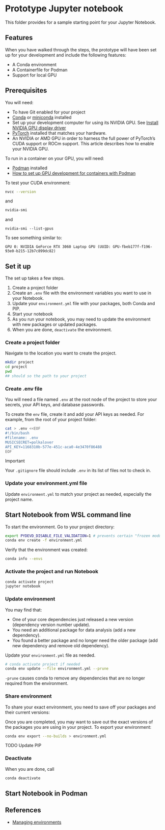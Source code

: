 # Prototype Jupyter notebook

This folder provides for a sample starting point for your Jupyter Notebook.

## Features

When you have walked through the steps, the prototype will have been set up for your development and include the following features:

- A Conda environment
- A Containerfile for Podman
- Support for local GPU

## Prerequisites

You will need:


- To have Git enabled for your project
- [Conda](https://www.anaconda.com/products/distribution) or [miniconda](https://docs.anaconda.com/miniconda/#quick-command-line-install) installed
- Set up your development computer for using its NVIDIA GPU. See [Install NVIDIA GPU display driver](/ai-ml-datascience/gpu/setupnvidiadriver/)
- [PyTorch](https://pytorch.org/get-started/locally/) installed that matches your hardware.
- An NVIDIA or AMD GPU in order to harness the full power of PyTorch’s CUDA support or ROCm support. This article describes how to enable your NVIDIA GPU.  

To run in a container on your GPU, you will need:

- [Podman](https://podman.io/docs/installation) installed
- [How to set up GPU development for containers with Podman](https://www.xolv.info/ai-ml-datascience/gpu/setupmlonwindows/)

To test your CUDA environment:

```bash
nvcc --version
```
and
```bash
nvidia-smi
```
and
```
nvidia-smi --list-gpus
```

To see something similar to:

```text
GPU 0: NVIDIA GeForce RTX 3060 Laptop GPU (UUID: GPU-fbeb177f-f196-93e0-b215-12b7c899dc82)
```

## Set it up

The set up takes a few steps.

1. Create a project folder
2. Create an `.env` file with the environment variables you want to use in your Notebook.
3. Update your `environment.yml` file with your packages, both Conda and PIP.
4. Start your notebook
5. As you run your notebook, you may need to update the environment with new packages or updated packages.
6. When you are done, `deactivate` the environment.

### Create a project folder

Navigate to the location you want to create the project.

```bash
mkdir project
cd project
pwd
## should so the path to your project
```

### Create .env file

You will need a file named `.env` at the root node of the project to store your secrets, your API keys, and database passwords.

To create the `env` file, create it and add your API keys as needed. For example, from the root of your project folder:

```sh
cat > .env <<EOF
#!/bin/bash  
#filename: .env
MUSICSECRET=polkalover 
API_KEY=1168310b-577e-451c-aca0-4e3470f86488
EOF
```

> [!IMPORTANT]
> Your `.gitignore` file should include `.env` in its list of files not to check in.

### Update your environment.yml file

Update `environment.yml` to match your project as needed, especially the project name.

## Start Notebook from WSL command line

To start the environment. Go to your project directory:

```bash
export PYDEVD_DISABLE_FILE_VALIDATION=1 # prevents certain "frozen modules" warnings
conda env create -f environment.yml
```

Verify that the environment was created:

```bash
conda info --envs
```

### Activate the project and run Notebook

```bash
conda activate project
jupyter notebook
```

### Update environment

You may find that:

- One of your core dependencies just released a new version (dependency version number update).
- You need an additional package for data analysis (add a new dependency).
- You found a better package and no longer need the older package (add new dependency and remove old dependency).

Update your `environment.yml` file as needed.

```bash
# conda activate project if needed
conda env update --file environment.yml --prune
```

`-prune` causes conda to remove any dependencies that are no longer required from the environment.

### Share environment

To share your exact environment, you need to save off your packages and their current versions:


Once you are completed, you may want to save out the exact versions of the packages you are using in your project. To export your environment:

```bash
conda env export --no-builds > environment.yml 
```

TODO Update PIP

### Deactivate

When you are done, call

```bash
conda deactivate
```

## Start Notebook in Podman


## References

- [Managing environments](https://docs.conda.io/projects/conda/en/latest/user-guide/tasks/manage-environments.html)